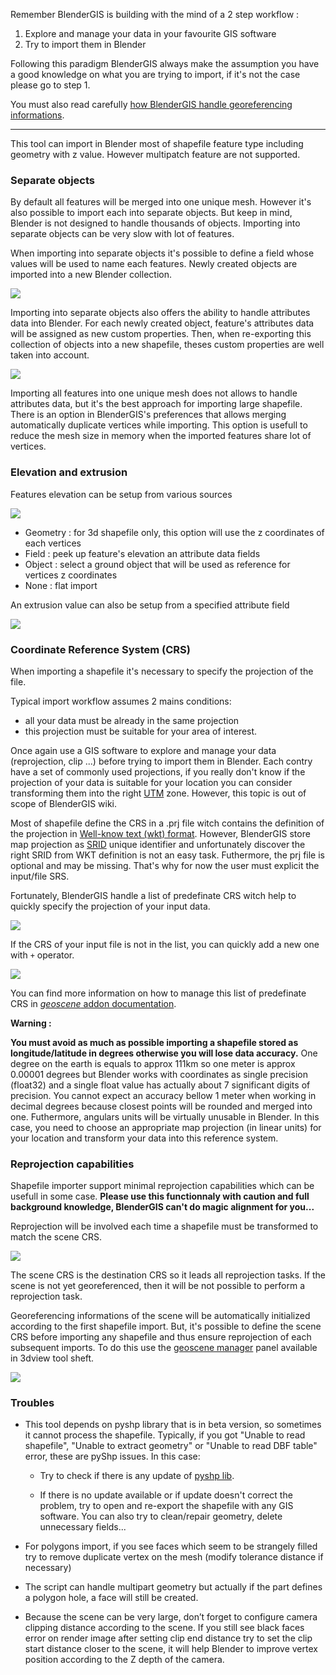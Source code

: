 Remember BlenderGIS is building with the mind of a 2 step workflow :

1. Explore and manage your data in your favourite GIS software
2. Try to import them in Blender

Following this paradigm BlenderGIS always make the assumption you have a good knowledge on what you are trying to import, if it's not the case please go to step 1.

You must also read carefully [how BlenderGIS handle georeferencing informations](https://github.com/domlysz/BlenderGIS/wiki/Gereferencing-management).

*****

This tool can import in Blender most of shapefile feature type including geometry with z value. However multipatch feature are not supported.

### Separate objects

By default all features will be merged into one unique mesh. However it's also possible to import each into separate objects. But keep in mind, Blender is not designed to handle thousands of objects. Importing into separate objects can be very slow with lot of features.

When importing into separate objects it's possible to define a field whose values will be used to name each features. Newly created objects are imported into a new Blender collection.

![](https://raw.githubusercontent.com/wiki/domlysz/blenderGIS/Blender28x/images/shp_import_separate.jpg)

Importing into separate objects also offers the ability to handle attributes data into Blender. For each newly created object, feature's attributes data will be assigned as new custom properties. Then, when re-exporting this collection of objects into a new shapefile, theses custom properties are well taken into account.

![](https://raw.githubusercontent.com/wiki/domlysz/blenderGIS/Blender28x/images/shp_import_attributes_data.jpg)

Importing all features into one unique mesh does not allows to handle attributes data, but it's the best approach for importing large shapefile. There is an option in BlenderGIS's preferences that allows merging automatically duplicate vertices while importing. This option is usefull to reduce the mesh size in memory when the imported features share lot of vertices.

### Elevation and extrusion

Features elevation can be setup from various sources

![](https://raw.githubusercontent.com/wiki/domlysz/blenderGIS/Blender28x/images/shp_import_elev_source.jpg)

- Geometry : for 3d shapefile only, this option will use the z coordinates of each vertices
- Field : peek up feature's elevation an attribute data fields
- Object : select a ground object that will be used as reference for vertices z coordinates
- None : flat import

An extrusion value can also be setup from a specified attribute field

![](https://raw.githubusercontent.com/wiki/domlysz/blenderGIS/Blender28x/images/shp_import_field.jpg)

### Coordinate Reference System (CRS)

When importing a shapefile it's necessary to specify the projection of the file.

Typical import workflow assumes 2 mains conditions:
- all your data must be already in the same projection
- this projection must be suitable for your area of interest.

Once again use a GIS software to explore and manage your data (reprojection, clip ...) before trying to import them in Blender. Each contry have a set of commonly used projections, if you really don't know if the projection of your data is suitable for your location you can consider transforming them into the right [UTM](https://en.wikipedia.org/wiki/Universal_Transverse_Mercator_coordinate_system) zone. However, this topic is out of scope of BlenderGIS wiki.


Most of shapefile define the CRS in a .prj file witch contains the definition of the projection in [Well-know text (wkt) format](https://en.wikipedia.org/wiki/Well-known_text). However, BlenderGIS store map projection as [SRID](https://en.wikipedia.org/wiki/Spatial_reference_system#Identifier) unique identifier and unfortunately discover the right SRID from WKT definition is not an easy task. Futhermore, the prj file is optional and may be missing. That's why for now the user must explicit the input/file SRS.


Fortunately, BlenderGIS handle a list of predefinate CRS witch help to quickly specify the projection of your input data.

![](https://raw.githubusercontent.com/wiki/domlysz/blenderGIS/Blender27x/images/shp_import_srs.jpg)

If the CRS of your input file is not in the list, you can quickly add a new one with `+` operator.

![](https://raw.githubusercontent.com/wiki/domlysz/blenderGIS/Blender27x/images/shp_import_srs_add.jpg)

You can find more information on how to manage this list of predefinate CRS in [*geoscene* addon documentation](https://github.com/domlysz/BlenderGIS/wiki/Gereferencing-management#geoscene-addon).

**Warning :**

**You must avoid as much as possible importing a shapefile stored as longitude/latitude in degrees otherwise you will lose data accuracy.** One degree on the earth is equals to approx 111km so one meter is approx 0.00001 degrees but Blender works with coordinates as single precision (float32) and a single float value has actually about 7 significant digits of precision. You cannot expect an accuracy bellow 1 meter when working in decimal degrees because closest points will be rounded and merged into one. Futhermore, angulars units will be virtually unusable in Blender. In this case, you need to choose an appropriate map projection (in linear units) for your location and transform your data into this reference system.


### Reprojection capabilities

Shapefile importer support minimal reprojection capabilities which can be usefull in some case. **Please use this functionnaly with caution and full background knowledge, BlenderGIS can't do magic alignment for you...**

Reprojection will be involved each time a shapefile must be transformed to match the scene CRS.

![](https://raw.githubusercontent.com/wiki/domlysz/blenderGIS/Blender27x/images/shp_import_reproj_ex.jpg)

The scene CRS is the destination CRS so it leads all reprojection tasks. If the scene is not yet georeferenced, then it will be not possible to perform a reprojection task.

Georeferencing informations of the scene will be automatically initialized according to the first shapefile import. But, it's possible to define the scene CRS before importing any shapefile and thus ensure reprojection of each subsequent imports. To do this use the [geoscene manager](https://github.com/domlysz/BlenderGIS/wiki/Gereferencing-management#Geoscene-addon) panel available in 3dview tool sheft.


![](https://raw.githubusercontent.com/wiki/domlysz/blenderGIS/Blender27x/images/geoscene_set_crs.jpg)


### Troubles

* This tool depends on pyshp library that is in beta version, so sometimes it cannot process the shapefile. Typically, if you got "Unable to read shapefile", "Unable to extract geometry" or "Unable to read DBF table" error, these are pyShp issues. In this case:

    * Try to check if there is any update of [pyshp lib](http://code.google.com/p/pyshp/downloads/list).

    * If there is no update available or if update doesn't correct the problem, try to open and re-export the shapefile with any GIS software. You can also try to clean/repair geometry, delete unnecessary fields...

* For polygons import, if you see faces which seem to be strangely filled try to remove duplicate vertex on the mesh (modify tolerance distance if necessary)

* The script can handle multipart geometry but actually if the part defines a polygon hole, a face will still be created.

* Because the scene can be very large, don’t forget to configure camera clipping distance according to the scene. If you still see black faces error on render image after setting clip end distance try to set the clip start distance closer to the scene, it will help Blender to improve vertex position according to the Z depth of the camera.

